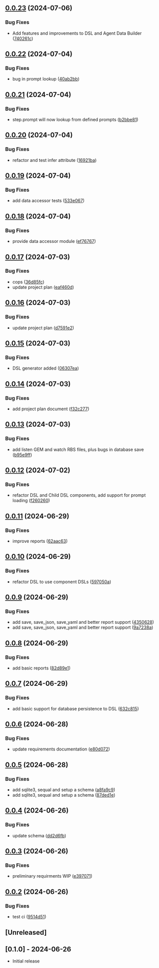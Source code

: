 ## [0.0.23](https://github.com/appydave/ad-agent_architecture/compare/v0.0.22...v0.0.23) (2024-07-06)


### Bug Fixes

* Add features and improvements to DSL and Agent Data Builder ([740261c](https://github.com/appydave/ad-agent_architecture/commit/740261c785ce8500d67d479f7ca8967baa4a4ab5))

## [0.0.22](https://github.com/appydave/ad-agent_architecture/compare/v0.0.21...v0.0.22) (2024-07-04)


### Bug Fixes

* bug in prompt lookup ([40ab2bb](https://github.com/appydave/ad-agent_architecture/commit/40ab2bbf7b7145eefa861ef621cc7381ffe0cd92))

## [0.0.21](https://github.com/appydave/ad-agent_architecture/compare/v0.0.20...v0.0.21) (2024-07-04)


### Bug Fixes

* step.prompt will now lookup from defined prompts ([b2bbe81](https://github.com/appydave/ad-agent_architecture/commit/b2bbe8139d87dcb5c7e5bf1dd4ba9175b1491d09))

## [0.0.20](https://github.com/appydave/ad-agent_architecture/compare/v0.0.19...v0.0.20) (2024-07-04)


### Bug Fixes

* refactor and test infer attribute ([16921ba](https://github.com/appydave/ad-agent_architecture/commit/16921babc04bbd3716c1099845c583794945f828))

## [0.0.19](https://github.com/appydave/ad-agent_architecture/compare/v0.0.18...v0.0.19) (2024-07-04)


### Bug Fixes

* add data accessor tests ([533e067](https://github.com/appydave/ad-agent_architecture/commit/533e06780633980e1f9e17134b23acf3d915f2d9))

## [0.0.18](https://github.com/appydave/ad-agent_architecture/compare/v0.0.17...v0.0.18) (2024-07-04)


### Bug Fixes

* provide data accessor module ([ef76767](https://github.com/appydave/ad-agent_architecture/commit/ef76767b1f40b22c23f46c3ed97ccc0e2c1e4d27))

## [0.0.17](https://github.com/appydave/ad-agent_architecture/compare/v0.0.16...v0.0.17) (2024-07-03)


### Bug Fixes

* cops ([36d85fc](https://github.com/appydave/ad-agent_architecture/commit/36d85fc622eaf609c12bbf2c2d81fd25daa17915))
* update project plan ([eaf460d](https://github.com/appydave/ad-agent_architecture/commit/eaf460d5c12ec1383f47fd38ab76135f3d844b54))

## [0.0.16](https://github.com/appydave/ad-agent_architecture/compare/v0.0.15...v0.0.16) (2024-07-03)


### Bug Fixes

* update project plan ([d7591e2](https://github.com/appydave/ad-agent_architecture/commit/d7591e2332aa659961cc5ddc30fec95f772f588e))

## [0.0.15](https://github.com/appydave/ad-agent_architecture/compare/v0.0.14...v0.0.15) (2024-07-03)


### Bug Fixes

* DSL generator added ([06307ea](https://github.com/appydave/ad-agent_architecture/commit/06307ea666748df1fdcfe49028b775ee4a80f0da))

## [0.0.14](https://github.com/appydave/ad-agent_architecture/compare/v0.0.13...v0.0.14) (2024-07-03)


### Bug Fixes

* add project plan document ([f32c277](https://github.com/appydave/ad-agent_architecture/commit/f32c277f197d794ec7426d81e6fa483d2ab5b79b))

## [0.0.13](https://github.com/appydave/ad-agent_architecture/compare/v0.0.12...v0.0.13) (2024-07-03)


### Bug Fixes

* add listen GEM and watch RBS files, plus bugs in database save ([b95e9ff](https://github.com/appydave/ad-agent_architecture/commit/b95e9ffec2fd03780e890a9ec7ca3708a53c17ef))

## [0.0.12](https://github.com/appydave/ad-agent_architecture/compare/v0.0.11...v0.0.12) (2024-07-02)


### Bug Fixes

* refactor DSL and Child DSL components, add support for prompt loading ([f260260](https://github.com/appydave/ad-agent_architecture/commit/f260260ea416d0c9d3a39dc1dd7fd0b66d145a80))

## [0.0.11](https://github.com/appydave/ad-agent_architecture/compare/v0.0.10...v0.0.11) (2024-06-29)


### Bug Fixes

* improve reports ([62aac63](https://github.com/appydave/ad-agent_architecture/commit/62aac63af8b48b30514f21b940005e899538307f))

## [0.0.10](https://github.com/appydave/ad-agent_architecture/compare/v0.0.9...v0.0.10) (2024-06-29)


### Bug Fixes

* refactor DSL to use component DSLs ([597050a](https://github.com/appydave/ad-agent_architecture/commit/597050ad727f1aaf8eb3e6589cf1c618f41499e7))

## [0.0.9](https://github.com/appydave/ad-agent_architecture/compare/v0.0.8...v0.0.9) (2024-06-29)


### Bug Fixes

* add save, save_json, save_yaml and better report support ([4350628](https://github.com/appydave/ad-agent_architecture/commit/4350628f95b06a5df3bac3432f52aa560c7699f5))
* add save, save_json, save_yaml and better report support ([9a7238a](https://github.com/appydave/ad-agent_architecture/commit/9a7238a0102e40a6e603a7a82757ff7c684ab374))

## [0.0.8](https://github.com/appydave/ad-agent_architecture/compare/v0.0.7...v0.0.8) (2024-06-29)


### Bug Fixes

* add basic reports ([82d89e1](https://github.com/appydave/ad-agent_architecture/commit/82d89e164744f9100f92ca8ec677447ee1c083cb))

## [0.0.7](https://github.com/appydave/ad-agent_architecture/compare/v0.0.6...v0.0.7) (2024-06-29)


### Bug Fixes

* add basic support for database persistence to DSL ([632c815](https://github.com/appydave/ad-agent_architecture/commit/632c815133b2cd31ab95dccb3c0b8564e25aa605))

## [0.0.6](https://github.com/appydave/ad-agent_architecture/compare/v0.0.5...v0.0.6) (2024-06-28)


### Bug Fixes

* update requirements documentation ([e80d072](https://github.com/appydave/ad-agent_architecture/commit/e80d0728652c7a4fdeb014324f196e0044cb13af))

## [0.0.5](https://github.com/appydave/ad-agent_architecture/compare/v0.0.4...v0.0.5) (2024-06-28)


### Bug Fixes

* add sqlite3, sequal and setup a schema ([a8fa9c9](https://github.com/appydave/ad-agent_architecture/commit/a8fa9c9ff29ed223644d3622bd46ca5d626af9a9))
* add sqlite3, sequal and setup a schema ([87ded1e](https://github.com/appydave/ad-agent_architecture/commit/87ded1e6886d3190fc83ecaa4e215bacf044378f))

## [0.0.4](https://github.com/appydave/ad-agent_architecture/compare/v0.0.3...v0.0.4) (2024-06-26)


### Bug Fixes

* update schema ([dd2d6fb](https://github.com/appydave/ad-agent_architecture/commit/dd2d6fbd1eb477da5e44f3d5417aa05ec291fb25))

## [0.0.3](https://github.com/appydave/ad-agent_architecture/compare/v0.0.2...v0.0.3) (2024-06-26)


### Bug Fixes

* preliminary requirments WIP ([e397071](https://github.com/appydave/ad-agent_architecture/commit/e397071416ac2f54f63b6f20c986099216f2e4db))

## [0.0.2](https://github.com/appydave/ad-agent_architecture/compare/v0.0.1...v0.0.2) (2024-06-26)


### Bug Fixes

* test ci ([9514d51](https://github.com/appydave/ad-agent_architecture/commit/9514d5172edecffb2baa84e1911104487b331a6b))

## [Unreleased]

## [0.1.0] - 2024-06-26

- Initial release
